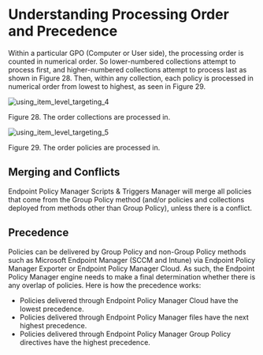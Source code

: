 # Understanding Processing Order and Precedence

Within a particular GPO (Computer or User side), the processing order is counted in numerical order.
So lower-numbered collections attempt to process first, and higher-numbered collections attempt to
process last as shown in Figure 28. Then, within any collection, each policy is processed in
numerical order from lowest to highest, as seen in Figure 29.

![using_item_level_targeting_4](/img/product_docs/endpointpolicymanager/scriptstriggers/itemleveltargeting/using_item_level_targeting_4.webp)

Figure 28. The order collections are processed in.

![using_item_level_targeting_5](/img/product_docs/endpointpolicymanager/scriptstriggers/itemleveltargeting/using_item_level_targeting_5.webp)

Figure 29. The order policies are processed in.

## Merging and Conflicts

Endpoint Policy Manager Scripts & Triggers Manager will merge all policies that come from the Group
Policy method (and/or policies and collections deployed from methods other than Group Policy),
unless there is a conflict.

## Precedence

Policies can be delivered by Group Policy and non-Group Policy methods such as Microsoft Endpoint
Manager (SCCM and Intune) via Endpoint Policy Manager Exporter or Endpoint Policy Manager Cloud. As
such, the Endpoint Policy Manager engine needs to make a final determination whether there is any
overlap of policies. Here is how the precedence works:

- Policies delivered through Endpoint Policy Manager Cloud have the lowest precedence.
- Policies delivered through Endpoint Policy Manager files have the next highest precedence.
- Policies delivered through Endpoint Policy Manager Group Policy directives have the highest
  precedence.
